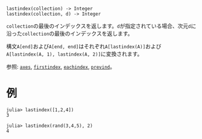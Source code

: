 ```
lastindex(collection) -> Integer
lastindex(collection, d) -> Integer
```

`collection`の最後のインデックスを返します。`d`が指定されている場合、次元`d`に沿った`collection`の最後のインデックスを返します。

構文`A[end]`および`A[end, end]`はそれぞれ`A[lastindex(A)]`および`A[lastindex(A, 1), lastindex(A, 2)]`に変換されます。

参照: [`axes`](@ref), [`firstindex`](@ref), [`eachindex`](@ref), [`prevind`](@ref)。

# 例

```jldoctest
julia> lastindex([1,2,4])
3

julia> lastindex(rand(3,4,5), 2)
4
```
